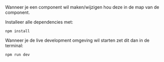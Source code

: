 Wanneer je een component wil maken/wijzigen hou deze in de map van de component.

Installeer alle dependencies met:
````
npm install
````

Wanneer je de live development omgeving wil starten zet dit dan in de terminal:
````
npm run dev
````